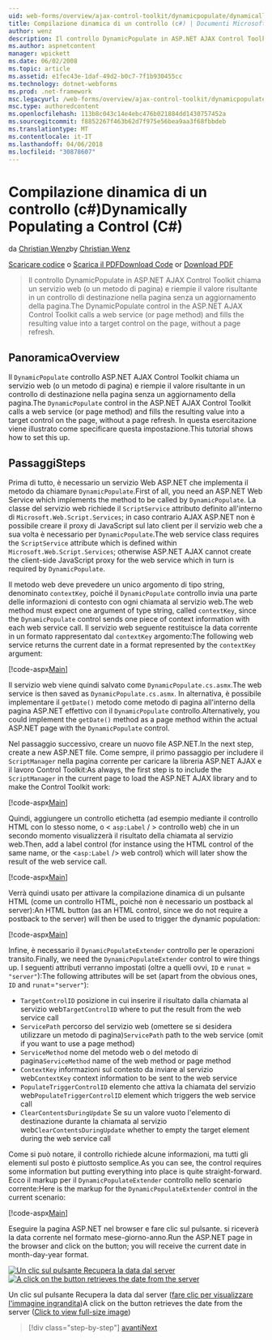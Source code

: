 ```yaml
---
uid: web-forms/overview/ajax-control-toolkit/dynamicpopulate/dynamically-populating-a-control-cs
title: Compilazione dinamica di un controllo (c#) | Documenti Microsoft
author: wenz
description: Il controllo DynamicPopulate in ASP.NET AJAX Control Toolkit chiama un servizio web (o un metodo di pagina) e inserisce il valore risultante in un controllo di destinazione t...
ms.author: aspnetcontent
manager: wpickett
ms.date: 06/02/2008
ms.topic: article
ms.assetid: e1fec43e-1daf-49d2-b0c7-7f1b930455cc
ms.technology: dotnet-webforms
ms.prod: .net-framework
msc.legacyurl: /web-forms/overview/ajax-control-toolkit/dynamicpopulate/dynamically-populating-a-control-cs
msc.type: authoredcontent
ms.openlocfilehash: 113b8c043c14e4ebc476b021884dd1430757452a
ms.sourcegitcommit: f8852267f463b62d7f975e56bea9aa3f68fbbdeb
ms.translationtype: MT
ms.contentlocale: it-IT
ms.lasthandoff: 04/06/2018
ms.locfileid: "30878607"
---
```

<a name="dynamically-populating-a-control-c"></a><span data-ttu-id="e94b2-103">Compilazione dinamica di un controllo (c#)</span><span class="sxs-lookup"><span data-stu-id="e94b2-103">Dynamically Populating a Control (C#)</span></span>
====================
<span data-ttu-id="e94b2-104">da [Christian Wenz](https://github.com/wenz)</span><span class="sxs-lookup"><span data-stu-id="e94b2-104">by [Christian Wenz](https://github.com/wenz)</span></span>

<span data-ttu-id="e94b2-105">[Scaricare codice](http://download.microsoft.com/download/d/8/f/d8f2f6f9-1b7c-46ad-9252-e1fc81bdea3e/dynamicpopulate0.cs.zip) o [Scarica il PDF](http://download.microsoft.com/download/b/6/a/b6ae89ee-df69-4c87-9bfb-ad1eb2b23373/dynamicpopulate0CS.pdf)</span><span class="sxs-lookup"><span data-stu-id="e94b2-105">[Download Code](http://download.microsoft.com/download/d/8/f/d8f2f6f9-1b7c-46ad-9252-e1fc81bdea3e/dynamicpopulate0.cs.zip) or [Download PDF](http://download.microsoft.com/download/b/6/a/b6ae89ee-df69-4c87-9bfb-ad1eb2b23373/dynamicpopulate0CS.pdf)</span></span>

> <span data-ttu-id="e94b2-106">Il controllo DynamicPopulate in ASP.NET AJAX Control Toolkit chiama un servizio web (o un metodo di pagina) e riempie il valore risultante in un controllo di destinazione nella pagina senza un aggiornamento della pagina.</span><span class="sxs-lookup"><span data-stu-id="e94b2-106">The DynamicPopulate control in the ASP.NET AJAX Control Toolkit calls a web service (or page method) and fills the resulting value into a target control on the page, without a page refresh.</span></span>


## <a name="overview"></a><span data-ttu-id="e94b2-107">Panoramica</span><span class="sxs-lookup"><span data-stu-id="e94b2-107">Overview</span></span>

<span data-ttu-id="e94b2-108">Il `DynamicPopulate` controllo ASP.NET AJAX Control Toolkit chiama un servizio web (o un metodo di pagina) e riempie il valore risultante in un controllo di destinazione nella pagina senza un aggiornamento della pagina.</span><span class="sxs-lookup"><span data-stu-id="e94b2-108">The `DynamicPopulate` control in the ASP.NET AJAX Control Toolkit calls a web service (or page method) and fills the resulting value into a target control on the page, without a page refresh.</span></span> <span data-ttu-id="e94b2-109">In questa esercitazione viene illustrato come specificare questa impostazione.</span><span class="sxs-lookup"><span data-stu-id="e94b2-109">This tutorial shows how to set this up.</span></span>

## <a name="steps"></a><span data-ttu-id="e94b2-110">Passaggi</span><span class="sxs-lookup"><span data-stu-id="e94b2-110">Steps</span></span>

<span data-ttu-id="e94b2-111">Prima di tutto, è necessario un servizio Web ASP.NET che implementa il metodo da chiamare `DynamicPopulate`.</span><span class="sxs-lookup"><span data-stu-id="e94b2-111">First of all, you need an ASP.NET Web Service which implements the method to be called by `DynamicPopulate`.</span></span> <span data-ttu-id="e94b2-112">La classe del servizio web richiede il `ScriptService` attributo definito all'interno di `Microsoft.Web.Script.Services`; in caso contrario AJAX ASP.NET non è possibile creare il proxy di JavaScript sul lato client per il servizio web che a sua volta è necessario per `DynamicPopulate`.</span><span class="sxs-lookup"><span data-stu-id="e94b2-112">The web service class requires the `ScriptService` attribute which is defined within `Microsoft.Web.Script.Services`; otherwise ASP.NET AJAX cannot create the client-side JavaScript proxy for the web service which in turn is required by `DynamicPopulate`.</span></span>

<span data-ttu-id="e94b2-113">Il metodo web deve prevedere un unico argomento di tipo string, denominato `contextKey`, poiché il `DynamicPopulate` controllo invia una parte delle informazioni di contesto con ogni chiamata al servizio web.</span><span class="sxs-lookup"><span data-stu-id="e94b2-113">The web method must expect one argument of type string, called `contextKey`, since the `DynamicPopulate` control sends one piece of context information with each web service call.</span></span> <span data-ttu-id="e94b2-114">Il servizio web seguente restituisce la data corrente in un formato rappresentato dal `contextKey` argomento:</span><span class="sxs-lookup"><span data-stu-id="e94b2-114">The following web service returns the current date in a format represented by the `contextKey` argument:</span></span>

[!code-aspx[Main](dynamically-populating-a-control-cs/samples/sample1.aspx)]

<span data-ttu-id="e94b2-115">Il servizio web viene quindi salvato come `DynamicPopulate.cs.asmx`.</span><span class="sxs-lookup"><span data-stu-id="e94b2-115">The web service is then saved as `DynamicPopulate.cs.asmx`.</span></span> <span data-ttu-id="e94b2-116">In alternativa, è possibile implementare il `getDate()` metodo come metodo di pagina all'interno della pagina ASP.NET effettivo con il `DynamicPopulate` controllo.</span><span class="sxs-lookup"><span data-stu-id="e94b2-116">Alternatively, you could implement the `getDate()` method as a page method within the actual ASP.NET page with the `DynamicPopulate` control.</span></span>

<span data-ttu-id="e94b2-117">Nel passaggio successivo, creare un nuovo file ASP.NET.</span><span class="sxs-lookup"><span data-stu-id="e94b2-117">In the next step, create a new ASP.NET file.</span></span> <span data-ttu-id="e94b2-118">Come sempre, il primo passaggio per includere il `ScriptManager` nella pagina corrente per caricare la libreria ASP.NET AJAX e il lavoro Control Toolkit:</span><span class="sxs-lookup"><span data-stu-id="e94b2-118">As always, the first step is to include the `ScriptManager` in the current page to load the ASP.NET AJAX library and to make the Control Toolkit work:</span></span>

[!code-aspx[Main](dynamically-populating-a-control-cs/samples/sample2.aspx)]

<span data-ttu-id="e94b2-119">Quindi, aggiungere un controllo etichetta (ad esempio mediante il controllo HTML con lo stesso nome, o &lt; `asp:Label`  / &gt; controllo web) che in un secondo momento visualizzerà il risultato della chiamata al servizio web.</span><span class="sxs-lookup"><span data-stu-id="e94b2-119">Then, add a label control (for instance using the HTML control of the same name, or the &lt;`asp:Label` /&gt; web control) which will later show the result of the web service call.</span></span>

[!code-aspx[Main](dynamically-populating-a-control-cs/samples/sample3.aspx)]

<span data-ttu-id="e94b2-120">Verrà quindi usato per attivare la compilazione dinamica di un pulsante HTML (come un controllo HTML, poiché non è necessario un postback al server):</span><span class="sxs-lookup"><span data-stu-id="e94b2-120">An HTML button (as an HTML control, since we do not require a postback to the server) will then be used to trigger the dynamic population:</span></span>

[!code-aspx[Main](dynamically-populating-a-control-cs/samples/sample4.aspx)]

<span data-ttu-id="e94b2-121">Infine, è necessario il `DynamicPopulateExtender` controllo per le operazioni transito.</span><span class="sxs-lookup"><span data-stu-id="e94b2-121">Finally, we need the `DynamicPopulateExtender` control to wire things up.</span></span> <span data-ttu-id="e94b2-122">I seguenti attributi verranno impostati (oltre a quelli ovvi, `ID` e `runat` = `"server"`):</span><span class="sxs-lookup"><span data-stu-id="e94b2-122">The following attributes will be set (apart from the obvious ones, `ID` and `runat`=`"server"`):</span></span>

- <span data-ttu-id="e94b2-123">`TargetControlID` posizione in cui inserire il risultato dalla chiamata al servizio web</span><span class="sxs-lookup"><span data-stu-id="e94b2-123">`TargetControlID` where to put the result from the web service call</span></span>
- <span data-ttu-id="e94b2-124">`ServicePath` percorso del servizio web (omettere se si desidera utilizzare un metodo di pagina)</span><span class="sxs-lookup"><span data-stu-id="e94b2-124">`ServicePath` path to the web service (omit if you want to use a page method)</span></span>
- <span data-ttu-id="e94b2-125">`ServiceMethod` nome del metodo web o del metodo di pagina</span><span class="sxs-lookup"><span data-stu-id="e94b2-125">`ServiceMethod` name of the web method or page method</span></span>
- <span data-ttu-id="e94b2-126">`ContextKey` informazioni sul contesto da inviare al servizio web</span><span class="sxs-lookup"><span data-stu-id="e94b2-126">`ContextKey` context information to be sent to the web service</span></span>
- <span data-ttu-id="e94b2-127">`PopulateTriggerControlID` elemento che attiva la chiamata del servizio web</span><span class="sxs-lookup"><span data-stu-id="e94b2-127">`PopulateTriggerControlID` element which triggers the web service call</span></span>
- <span data-ttu-id="e94b2-128">`ClearContentsDuringUpdate` Se su un valore vuoto l'elemento di destinazione durante la chiamata al servizio web</span><span class="sxs-lookup"><span data-stu-id="e94b2-128">`ClearContentsDuringUpdate` whether to empty the target element during the web service call</span></span>

<span data-ttu-id="e94b2-129">Come si può notare, il controllo richiede alcune informazioni, ma tutti gli elementi sul posto è piuttosto semplice.</span><span class="sxs-lookup"><span data-stu-id="e94b2-129">As you can see, the control requires some information but putting everything into place is quite straight-forward.</span></span> <span data-ttu-id="e94b2-130">Ecco il markup per il `DynamicPopulateExtender` controllo nello scenario corrente:</span><span class="sxs-lookup"><span data-stu-id="e94b2-130">Here is the markup for the `DynamicPopulateExtender` control in the current scenario:</span></span>

[!code-aspx[Main](dynamically-populating-a-control-cs/samples/sample5.aspx)]

<span data-ttu-id="e94b2-131">Eseguire la pagina ASP.NET nel browser e fare clic sul pulsante. si riceverà la data corrente nel formato mese-giorno-anno.</span><span class="sxs-lookup"><span data-stu-id="e94b2-131">Run the ASP.NET page in the browser and click on the button; you will receive the current date in month-day-year format.</span></span>


<span data-ttu-id="e94b2-132">[![Un clic sul pulsante Recupera la data dal server](dynamically-populating-a-control-cs/_static/image2.png)](dynamically-populating-a-control-cs/_static/image1.png)</span><span class="sxs-lookup"><span data-stu-id="e94b2-132">[![A click on the button retrieves the date from the server](dynamically-populating-a-control-cs/_static/image2.png)](dynamically-populating-a-control-cs/_static/image1.png)</span></span>

<span data-ttu-id="e94b2-133">Un clic sul pulsante Recupera la data dal server ([fare clic per visualizzare l'immagine ingrandita](dynamically-populating-a-control-cs/_static/image3.png))</span><span class="sxs-lookup"><span data-stu-id="e94b2-133">A click on the button retrieves the date from the server ([Click to view full-size image](dynamically-populating-a-control-cs/_static/image3.png))</span></span>

> [!div class="step-by-step"]
> [<span data-ttu-id="e94b2-134">avanti</span><span class="sxs-lookup"><span data-stu-id="e94b2-134">Next</span></span>](dynamically-populating-a-control-using-javascript-code-cs.md)

